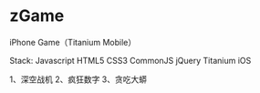zGame
=====

iPhone Game（Titanium Mobile）

Stack:
Javascript
HTML5
CSS3
CommonJS
jQuery
Titanium
iOS

1、深空战机
2、疯狂数字
3、贪吃大蟒
